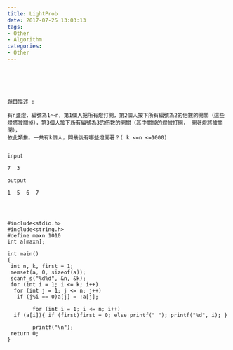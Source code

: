 ```yaml
---
title: LightProb
date: 2017-07-25 13:03:13
tags:
- Other
- Algorithm
categories:
- Other
---
```



 <br /> <br /> <br />

<!-- more -->


	題目描述 :

	有n盞燈，編號為1～n，第1個人把所有燈打開，第2個人按下所有編號為2的倍數的開關（這些燈將被關掉），第3個人按下所有編號為3的倍數的開關（其中關掉的燈被打開， 開著燈將被關閉），
	依此類推。一共有k個人，問最後有哪些燈開著？( k <=n <=1000)


	input

	7  3

	output

	1  5  6  7




	#include<stdio.h>
	#include<string.h>
	#define maxn 1010
	int a[maxn];

	int main()
	{
	 int n, k, first = 1;
	 memset(a, 0, sizeof(a));
	 scanf_s("%d%d", &n, &k);
	 for (int i = 1; i <= k; i++)
	  for (int j = 1; j <= n; j++)
	   if (j%i == 0)a[j] = !a[j];
	 
			for (int i = 1; i <= n; i++)
	  if (a[i]){ if (first)first = 0; else printf(" "); printf("%d", i); }
	 
			printf("\n");
	 return 0;
	}
</br>